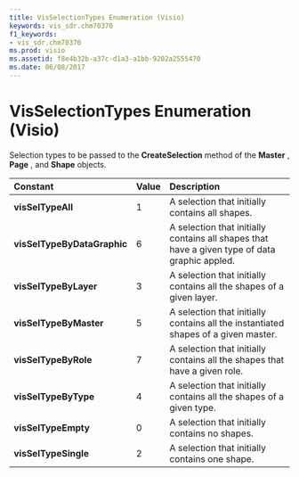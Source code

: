 ```yaml
---
title: VisSelectionTypes Enumeration (Visio)
keywords: vis_sdr.chm70370
f1_keywords:
- vis_sdr.chm70370
ms.prod: visio
ms.assetid: f8e4b32b-a37c-d1a3-a1bb-9202a2555470
ms.date: 06/08/2017
---
```



# VisSelectionTypes Enumeration (Visio)

Selection types to be passed to the  **CreateSelection** method of the **Master** , **Page** , and **Shape** objects.



|**Constant**|**Value**|**Description**|
|:-----|:-----|:-----|
| **visSelTypeAll**|1|A selection that initially contains all shapes. |
| **visSelTypeByDataGraphic**|6|A selection that initially contains all shapes that have a given type of data graphic appled.|
| **visSelTypeByLayer**|3|A selection that initially contains all the shapes of a given layer. |
| **visSelTypeByMaster**|5|A selection that initially contains all the instantiated shapes of a given master. |
| **visSelTypeByRole**|7|A selection that initially contains all the shapes that have a given role. |
| **visSelTypeByType**|4|A selection that initially contains all the shapes of a given type. |
| **visSelTypeEmpty**|0|A selection that initially contains no shapes. |
| **visSelTypeSingle**|2|A selection that initially contains one shape. |

